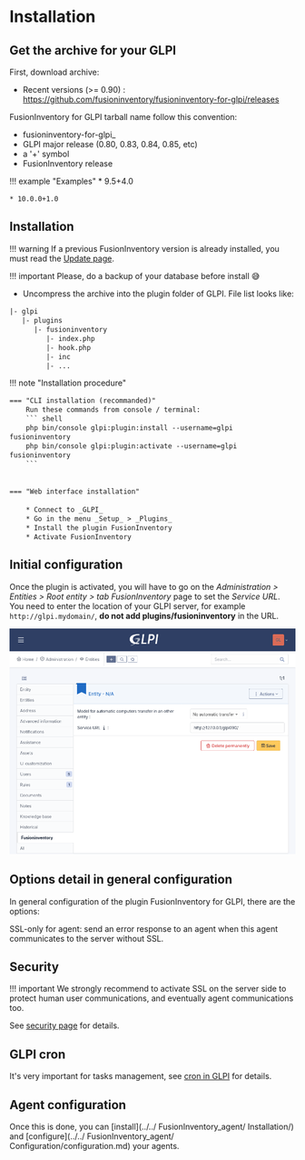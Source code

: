 # Installation

## Get the archive for your GLPI

First, download archive: 

* Recent versions (>= 0.90) : <https://github.com/fusioninventory/fusioninventory-for-glpi/releases>

FusionInventory for GLPI tarball name follow this convention:

* fusioninventory-for-glpi_
* GLPI major release (0.80, 0.83, 0.84, 0.85, etc)
* a '+' symbol
* FusionInventory release

!!! example "Examples"
    * 9.5+4.0

    * 10.0.0+1.0

## Installation

!!! warning
    If a previous FusionInventory version is already installed, you must read the [Update page](./2.update.md).

!!! important
    Please, do a backup of your database before install :sweat_smile:

* Uncompress the archive into the plugin folder of GLPI. File list looks like:

```
|- glpi
   |- plugins
      |- fusioninventory
         |- index.php
         |- hook.php
         |- inc
         |- ...
```

!!! note "Installation procedure"

    === "CLI installation (recommanded)"
        Run these commands from console / terminal:
        ``` shell
        php bin/console glpi:plugin:install --username=glpi fusioninventory
        php bin/console glpi:plugin:activate --username=glpi fusioninventory
        ```


    === "Web interface installation"

        * Connect to _GLPI_
        * Go in the menu _Setup_ > _Plugins_
        * Install the plugin FusionInventory
        * Activate FusionInventory 




## Initial configuration

Once the plugin is activated, you will have to go on the _Administration > Entities > Root entity > tab FusionInventory_
page to set the *Service URL*. You need to enter the location of your GLPI server, for example `http://glpi.mydomain/`, **do not add plugins/fusioninventory** in the URL.

![](../../assets/fi4g/service_url.png)


## Options detail in general configuration

In general configuration of the plugin FusionInventory for GLPI, there are the options:

SSL-only for agent: send an error response to an agent when this agent communicates to the server without SSL.

## Security

!!! important
    We strongly recommend to activate SSL on the server side to protect human user communications, and eventually agent communications too.

See [security page](../../Advanced_topics/security.md) for details.

## GLPI cron

It's very important for tasks management, see [cron in GLPI](./3.cron.md) for details.

## Agent configuration

Once this is done, you can [install](../../ FusionInventory_agent/   Installation/) and [configure](../../ FusionInventory_agent/  Configuration/configuration.md) your agents.


